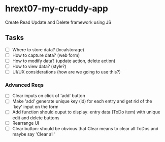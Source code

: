 # hrext07-my-cruddy-app
Create Read Update and Delete framework using JS

## Tasks

- [ ] Where to store data? (localstorage)
- [ ] How to capture data? (web form)
- [ ] How to modify data? (update action, delete action)
- [ ] How to view data? (style?)
- [ ] UI/UX considerations (how are we going to use this?)

### Advanced Reqs
- [ ] Clear inputs on click of 'add' button
- [ ] Make 'add' generate unique key (id) for each entry and get rid of the 'key' input on the form
- [ ] Add function should ouput to display: entry data (ToDo item) with unique edit and delete buttons
- [ ] Rearrange UI
- [ ] Clear button: should be obvious that Clear means to clear all ToDos and maybe say 'Clear all'

